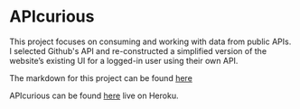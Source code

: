 # APIcurious

This project focuses on consuming and working with data from public APIs. I selected Github's API and re-constructed a simplified version of the website’s existing UI for a logged-in user using their own API.

The markdown for this project can be found [here](http://backend.turing.io/module3/projects/apicurious)

APIcurious can be found [here](https://pure-island-57732.herokuapp.com/) live on Heroku.
